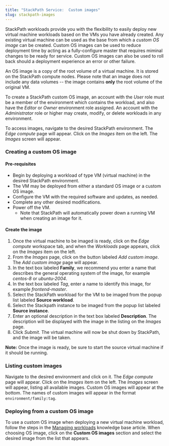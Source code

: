 ```yaml
---
title: "StackPath Service:  Custom images"
slug: stackpath-images
---
```



StackPath workloads provide you with the flexibility to easily deploy new virtual machine workloads based on the VMs you have already created.  Any existing virtual machine can be used as the base from which a *custom OS image* can be created.  Custom OS images can be used to reduce deployment time by acting as a fully-configure master that requires miminal changes to be ready for service. Custom OS images can also be used to roll back should a deployment experience an error or other failure.

An OS image is a copy of the root volume of a virtual machine.  It is stored on the StackPath compute nodes.  Please note that an image does not include any data volumes -- the image contains **only** the root volume of the original VM.

To create a StackPath custom OS image, an account with the *User* role must be a member of the environment which contains the workload, and also have the *Editor* or *Owner* environment role assigned.  An account with the *Administrator* role or higher may create, modify, or delete workloads in any environment.

To access images, navigate to the desired StackPath environment.  The *Edge compute* page will appear.  Click on the *Images* item on the left.  The *Images* screen will appear.

### Creating a custom OS image

#### Pre-requisites

- Begin by deploying a workload of type VM (virtual machine) in the desired StackPath environment.
- The VM may be deployed from either a standard OS image or a custom OS image.
- Configure the VM with the required software and updates, as needed.
- Complete any other desired modifications.
- Power off the VM.
   - Note that StackPath will automatically power down a running VM when creating an image for it.

#### Create the image

1. Once the virtual machine to be imaged is ready, click on the *Edge compute* workspace tab, and when the *Workloads* page appears, click on the *Images* item on the left.
1. From the *Images* page, click on the button labeled *Add custom image*.  The *Add custom image* page will appear.
1. In the text box labeled **Family**, we recommend you enter a name that describes the general operating system of the image, for example *centos-8* or *ubuntu-2004*.
1. In the text box labeled *Tag*, enter a name to identify this image, for example *frontend-master*.
1. Select the StackPath workload for the VM to be imaged from the popup list labeled **Source workload**.
1. Select the Stackpath instance to be imaged from the popup list labeled **Source instance**.
1. Enter an optional description in the text box labeled **Description**.  The description will be displayed with the image in the listing on the *Images* page.
1. Click *Submit*.  The virtual machine will now be shut down by StackPath, and the image will be taken.

**Note:** Once the image is ready, be sure to start the source virtual machine if it should be running.

### Listing custom images

Navigate to the desired environment and click on it.  The *Edge compute* page will appear.  Click on the *Images* item on the left.  The *Images* screen will appear, listing all available images.  Custom OS images will appear at the bottom.  The names of custom images will appear in the format `environment/family:tag`.

### Deploying from a custom OS image

To use a custom OS image when deploying a new virtual machine workload, follow the steps in the [Managing workloads](stackpath-managing-workloads.md) knowledge base article.  When choosing OS image, click on the **Custom OS images** section and select the desired image from the list that appears.

<!-- An image of the Custom OS image group will go here once I can take a nice screenshot. -->
